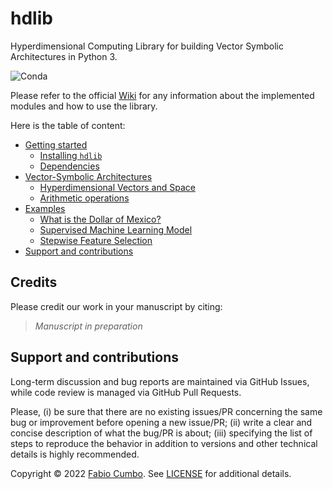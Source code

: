 # hdlib

Hyperdimensional Computing Library for building Vector Symbolic Architectures in Python 3.

![Conda](https://img.shields.io/conda/dn/conda-forge/hdlib?label=hdlib%20on%20Conda)

Please refer to the official [Wiki](https://github.com/cumbof/hdlib/wiki) for any information about the implemented modules and how to use the library.

Here is the table of content:

- [Getting started](https://github.com/cumbof/hdlib/wiki/Getting-started)
  - [Installing `hdlib`](https://github.com/cumbof/hdlib/wiki/Getting-started#installing-hdlib)
  - [Dependencies](https://github.com/cumbof/hdlib/wiki/Getting-started#dependencies)
- [Vector-Symbolic Architectures](https://github.com/cumbof/hdlib/wiki/Vector-Symbolic-Architectures)
  - [Hyperdimensional Vectors and Space](https://github.com/cumbof/hdlib/wiki/Vector-Symbolic-Architectures#hyperdimensional-vectors-and-space)
  - [Arithmetic operations](https://github.com/cumbof/hdlib/wiki/Vector-Symbolic-Architectures#arithmetic-operations)
- [Examples](https://github.com/cumbof/hdlib/wiki/Examples)
  - [What is the Dollar of Mexico?](https://github.com/cumbof/hdlib/wiki/Examples#what-is-the-dollar-of-mexico)
  - [Supervised Machine Learning Model](https://github.com/cumbof/hdlib/wiki/Examples#supervised-machine-learning-model)
  - [Stepwise Feature Selection](https://github.com/cumbof/hdlib/wiki/Examples#stepwise-feature-selection)
- [Support and contributions](https://github.com/cumbof/hdlib/wiki/Support-and-contributions)

## Credits

Please credit our work in your manuscript by citing:

> _Manuscript in preparation_

## Support and contributions

Long-term discussion and bug reports are maintained via GitHub Issues, while code review is managed via GitHub Pull Requests.

Please, (i) be sure that there are no existing issues/PR concerning the same bug or improvement before opening a new issue/PR; (ii) write a clear and concise description of what the bug/PR is about; (iii) specifying the list of steps to reproduce the behavior in addition to versions and other technical details is highly recommended.

Copyright © 2022 [Fabio Cumbo](https://github.com/cumbof). See [LICENSE](https://github.com/cumbof/hdlib/blob/main/LICENSE) for additional details.
